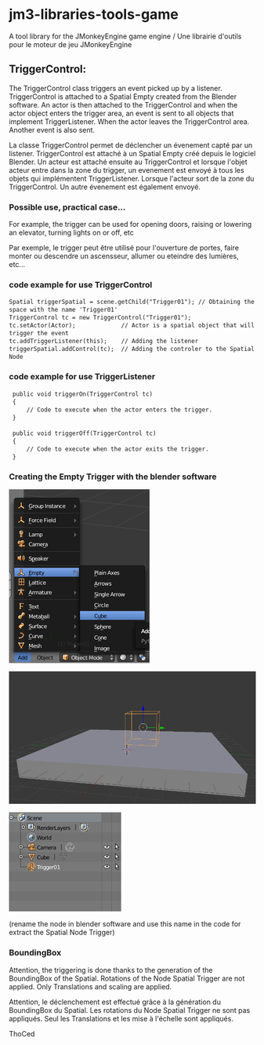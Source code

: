 # jm3-libraries-tools-game
A tool library for the JMonkeyEngine game engine /  Une librairie d'outils pour le moteur de jeu JMonkeyEngine

## TriggerControl:


The TriggerControl class triggers an event picked up by a listener. TriggerControl is attached to a Spatial Empty created from the Blender software. An actor is then attached to the TriggerControl and when the actor object enters the trigger area, an event is sent to all objects that implement TriggerListener. When the actor leaves the TriggerControl area. Another event is also sent.

La classe TriggerControl permet de déclencher un évenement capté par un listener. TriggerControl est attaché à un Spatial Empty créé depuis le logiciel Blender. Un acteur est attaché ensuite au TriggerControl et lorsque l'objet acteur entre dans la zone du trigger, un evenement est envoyé à tous les objets qui implémentent TriggerListener. Lorsque l'acteur sort de la zone du TriggerControl. Un autre évenement est également envoyé.

### Possible use, practical case...

For example, the trigger can be used for opening doors, raising or lowering an elevator, turning lights on or off, etc

Par exemple, le trigger peut être utilisé pour l'ouverture de portes, faire monter ou descendre un ascensseur, allumer ou eteindre des lumières, etc... 

### code example for use TriggerControl

``` 
Spatial triggerSpatial = scene.getChild("Trigger01"); // Obtaining the space with the name 'Trigger01'
TriggerControl tc = new TriggerControl("Trigger01");
tc.setActor(Actor);             // Actor is a spatial object that will trigger the event
tc.addTriggerListener(this);    // Adding the listener
triggerSpatial.addControl(tc);  // Adding the controler to the Spatial Node
```

### code example for use TriggerListener

``` 
 public void triggerOn(TriggerControl tc)
 {
     // Code to execute when the actor enters the trigger.
 }

 public void triggerOff(TriggerControl tc) 
 {
     // Code to execute when the actor exits the trigger.    
 }
  ``` 
### Creating the Empty Trigger with the blender software

![Image Add](https://github.com/thoced/jm3-libraries-tools-game/blob/master/src/images/blender-add-empty.png)

![Image Scene](https://github.com/thoced/jm3-libraries-tools-game/blob/master/src/images/blender-trigger.png)

![Image Scene-graph](https://github.com/thoced/jm3-libraries-tools-game/blob/master/src/images/blender-scene.png)

(rename the node in blender software and use this name in the code for extract the Spatial Node Trigger)

### BoundingBox

Attention, the triggering is done thanks to the generation of the BoundingBox of the Spatial. Rotations of the Node Spatial Trigger are not applied. Only Translations and scaling are applied.

Attention, le déclenchement est effectué grâce à la génération du BoundingBox du Spatial. Les rotations du Node Spatial Trigger ne sont pas appliqués. Seul les Translations et les mise à l'échelle sont appliqués.

ThoCed
